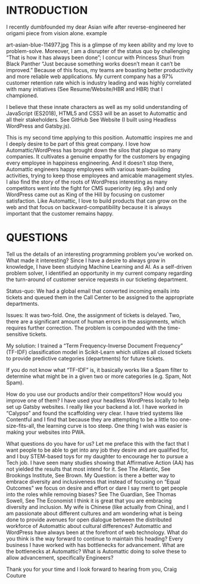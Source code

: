 # INTRODUCTION

I recently dumbfounded my dear Asian wife after reverse-engineered her origami piece from vision alone. example

art-asian-blue-114977.jpg
This is a glimpse of my keen ability and my love to problem-solve. Moreover, I am a disrupter of the status quo by challenging “That is how it has always been done”; I concur with Princess Shuri from Black Panther “Just because something works doesn’t mean it can’t be improved.” Because of this focus, my teams are boasting better productivity and more reliable web applications. My current company has a 97% customer retention rate which is industry leading and was highly correlated with many initiatives (See Resume/Website/HBR and HBR) that I championed.

I believe that these innate characters as well as my solid understanding of JavaScript (ES2018), HTML5 and CSS3 will be an asset to Automattic and all their stakeholders. See GitHub See Website (I built using Headless WordPress and Gatsby.js).

This is my second time applying to this position. Automattic inspires me and I deeply desire to be part of this great company. I love how Automattic/WordPress has brought down the silos that plague so many companies. It cultivates a genuine empathy for the customers by engaging every employee in happiness engineering. And it doesn’t stop there, Automattic engineers happy employees with various team-building activities, trying to keep those employees and amicable management styles. I also find the story of the roots of WordPress interesting as many competitors went into the fight for CMS superiority (eg. s9y) and only WordPress came out as King of the Hill by focusing on customer satisfaction. Like Automattic, I love to build products that can grow on the web and that focus on backward-compatibility because it is always important that the customer remains happy.

# QUESTIONS

Tell us the details of an interesting programming problem you’ve worked on. What made it interesting?
Since I have a desire to always grow in knowledge, I have been studying Machine Learning and AI. As a self-driven problem solver, I identified an opportunity in my current company regarding the turn-around of customer service requests in our ticketing department.

Status-quo: We had a global email that converted incoming emails into tickets and queued them in the Call Center to be assigned to the appropriate departments.

Issues: It was two-fold. One, the assignment of tickets is delayed. Two, there are a significant amount of human errors in the assignments, which requires further correction. The problem is compounded with the time-sensitive tickets.

My solution: I trained a “Term Frequency-Inverse Document Frequency” (TF-IDF) classification model in Scikit-Learn which utilizes all closed tickets to provide predictive categories (departments) for future tickets.

If you do not know what “TF-IDF” is, it basically works like a Spam filter to determine what might be in a given two or more categories (e.g. Spam, Not Spam).

How do you use our products and/or their competitors? How would you improve one of them?
I have used your headless WordPress locally to help set up Gatsby websites. I really like your backend a lot. I have worked in “Calypso” and found the scaffolding very clear. I have tried systems like Contentful and I find that because they are attempting to be a little too one-size-fits-all, the learning curve is too steep. One thing I wish was easier is making your websites into PWA.

What questions do you have for us?
Let me preface this with the fact that I want people to be able to get into any job they desire and are qualified for, and I buy STEM-based toys for my daughter to encourage her to pursue a Tech job. I have seen many studies showing that Affirmative Action (AA) has not yielded the results that most intend for it. See The Atlantic, See Brookings Institute, See Brown. My Question: is there a better way to embrace diversity and inclusiveness that instead of focusing on “Equal Outcomes" we focus on desire and effort or dare I say merit to get people into the roles while removing biases? See The Guardian, See Thomas Sowell, See The Economist
I think it is great that you are embracing diversity and inclusion. My wife is Chinese (like actually from China), and I am passionate about different cultures and am wondering what is being done to provide avenues for open dialogue between the distributed workforce of Automattic about cultural differences?
Automattic and WordPress have always been at the forefront of web technology. What do you think is the way forward to continue to maintain this heading?
Every business I have worked with has bottlenecks for advancement. What are the bottlenecks at Automattic? What is Automattic doing to solve these to allow advancement, specifically Engineers?

Thank you for your time and I look forward to hearing from you,
Craig Couture
